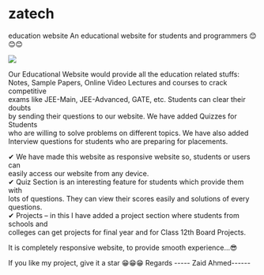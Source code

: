 # zatech
education website
An educational website for students and programmers 😊😊😊  

![](https://blogger.googleusercontent.com/img/b/R29vZ2xl/AVvXsEiJGiKrcimaNijAuo4t_rs39_VeNC5d7apogwxpS4BrzD7Vlrq7QggybFkgCXWRR06NAwRHuGynQv7piMYALTl8j6f1zO_ppQ95rQaZONxLFRutmTKjzYKma6JNMnoVAgpO6dp9BTk0xsDPPnUBRS8kKdToQ6PE5_AHki79cGRwzksj6-fAT-klx0NVZmVL/w632-h353/Screenshot%202023-08-21%20at%204.07.26%20PM.png)

Our Educational Website would provide all the education related stuffs:  
Notes, Sample Papers, Online Video Lectures and courses to crack competitive  
exams like JEE-Main, JEE-Advanced, GATE, etc. Students can clear their doubts  
by sending their questions to our website. We have added Quizzes for Students  
who are willing to solve problems on different topics. We have also added  
Interview questions for students who are preparing for placements.  
  
✔ We have made this website as responsive website so, students or users can  
   easily access our website from  any device.  
✔ Quiz Section is an interesting feature for students which provide them with  
   lots of questions. They can view their scores easily and solutions of every questions.  
✔ Projects – in this I have added a project section where students from schools and  
   colleges can get projects for final year and for Class 12th Board Projects.  
   
It is completely responsive website, to provide smooth experience...😎  

If you like my project, give it a star  😁😁😁
Regards
----- Zaid Ahmed------
